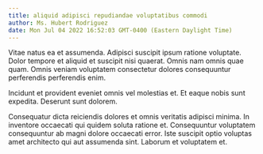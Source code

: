 ```yaml
---
title: aliquid adipisci repudiandae voluptatibus commodi
author: Ms. Hubert Rodriguez
date: Mon Jul 04 2022 16:52:03 GMT-0400 (Eastern Daylight Time)
---
```

Vitae natus ea et assumenda. Adipisci suscipit ipsum ratione voluptate. Dolor tempore et aliquid et suscipit nisi quaerat. Omnis nam omnis quae quam. Omnis veniam voluptatem consectetur dolores consequuntur perferendis perferendis enim.

 Incidunt et provident eveniet omnis vel molestias et. Et eaque nobis sunt expedita. Deserunt sunt dolorem.

 Consequatur dicta reiciendis dolores et omnis veritatis adipisci minima. In inventore occaecati qui quidem soluta ratione et. Consequuntur voluptatem consequuntur ab magni dolore occaecati error. Iste suscipit optio voluptas amet architecto qui aut assumenda sint. Laborum et voluptatem et.